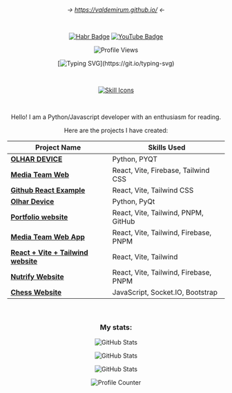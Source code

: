 
<div align="center">
  
<!-- ![Header](https://images.weserv.nl/?url=avatars.githubusercontent.com/u/116607327&w=200&h=200&fit=cover&mask=circle&maxage=7d) -->

<br>

*-> https://valdemirum.github.io/ <-*

<br>

[![Habr Badge](https://img.shields.io/badge/HABR%20Career-blue?style=for-the-badge&logo=habr&logoColor=white)](https://career.habr.com/incongnitohacker)
[![YouTube Badge](https://img.shields.io/badge/YouTube-red?style=for-the-badge&logo=youtube&logoColor=white)](https://www.youtube.com/@LabyrinthineStudios)

![Profile Views](https://komarev.com/ghpvc/?username=marsianjohncarter&style=flat-square&color=blue)

[![Typing SVG](https://readme-typing-svg.demolab.com?font=Cascadia+Code&size=25&pause=1000&color=6258FFE9&center=true&width=1000&lines=Greetings!;Welcome+to+my+profile!;Feel+free+to+explore+my+projects+and+repositries!;To+get+to+the+point%2C+make+yourself+at+home.)](https://git.io/typing-svg)

<br>

[![Skill Icons](https://skillicons.dev/icons?i=html,css,js,py,bootstrap,jquery,babel,react,nextjs,webpack,flask,sklearn,regex,nodejs,git,postman,codepen,replit,github,stackoverflow,vscode,ubuntu,linux,npm,pnpm,vite,tailwind,tensorflow&perline=8)](https://skillicons.dev)

<br>

Hello! I am a Python/Javascript developer with an enthusiasm for reading.

Here are the projects I have created:

| **Project Name**                                            | **Skills Used**                                                                 |
|------------------------------------------------------------|---------------------------------------------------------------------------------|
| [**OLHAR DEVICE**](https://github.com/marsianjohncarter/OlharDevice) | Python, PYQT                                                                   |
| [**Media Team Web**](https://github.com/marsianjohncarter/Media-Team-Web-Firebase) | React, Vite, Firebase, Tailwind CSS                                           |
| [**Github React Example**](https://github.com/marsianjohncarter/github-react-example) | React, Vite, Tailwind CSS                                                     |
| [**Olhar Device**](https://olhar.media/) | Python, PyQt |
| [**Portfolio website**](https://marsianjohncarter.github.io) | React, Vite, Tailwind, PNPM, GitHub |
| [**Media Team Web App**](https://gabc-media-team.web.app/) | React, Vite, Tailwind, Firebase, PNPM |
| [**React + Vite + Tailwind website**](https://github.com/marsianjohncarter/github-react-example) | React, Vite, Tailwind |
| [**Nutrify Website**](https://nutrify-preview.web.app/) | React, Vite, Tailwind, Firebase, PNPM |
| [**Chess Website**](https://chess-website-completed.onrender.com/) | JavaScript, Socket.IO, Bootstrap |
<br>

### My stats:

![GitHub Stats](https://github-readme-stats.vercel.app/api?username=marsianjohncarter&theme=react&show_icons=true&hide_border=true&count_private=true)

![GitHub Stats](https://github-readme-stats.vercel.app/api/top-langs/?username=marsianjohncarter&theme=react&show_icons=true&hide_border=true&layout=compact)

![GitHub Stats](https://github-readme-streak-stats.herokuapp.com/?user=marsianjohncarter&theme=react&hide_border=true)



![Profile Counter](https://profile-counter.glitch.me/{marsianjohncarter}/count.svg)

</div>
